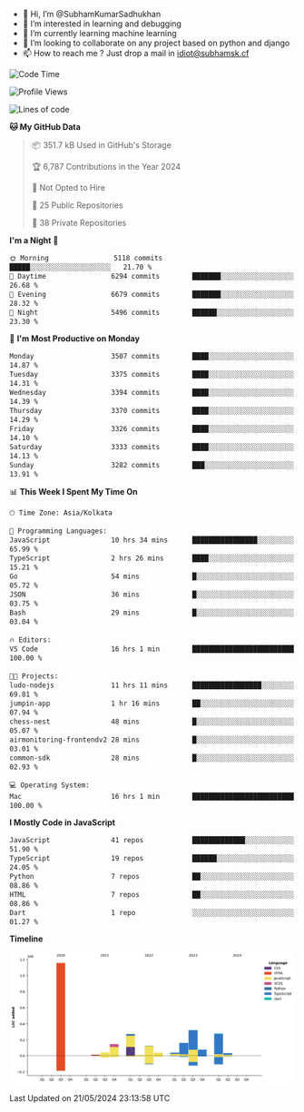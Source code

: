 - 👋 Hi, I’m @SubhamKumarSadhukhan
- 👀 I’m interested in learning and debugging
- 🌱 I’m currently learning machine learning
- 💞️ I’m looking to collaborate on any project based on python and django
- 📫 How to reach me ?
      Just drop a mail in idiot@subhamsk.cf

<!---
SubhamKumarSadhukhan/SubhamKumarSadhukhan is a ✨ special ✨ repository because its `README.md` (this file) appears on your GitHub profile.
You can click the Preview link to take a look at your changes.
--->


<!--START_SECTION:waka-->
![Code Time](http://img.shields.io/badge/Code%20Time-2%2C204%20hrs%2056%20mins-blue)

![Profile Views](http://img.shields.io/badge/Profile%20Views-0-blue)

![Lines of code](https://img.shields.io/badge/From%20Hello%20World%20I%27ve%20Written-2.7%20million%20lines%20of%20code-blue)

**🐱 My GitHub Data** 

> 📦 351.7 kB Used in GitHub's Storage 
 > 
> 🏆 6,787 Contributions in the Year 2024
 > 
> 🚫 Not Opted to Hire
 > 
> 📜 25 Public Repositories 
 > 
> 🔑 38 Private Repositories 
 > 
**I'm a Night 🦉** 

```text
🌞 Morning                5118 commits        █████░░░░░░░░░░░░░░░░░░░░   21.70 % 
🌆 Daytime                6294 commits        ███████░░░░░░░░░░░░░░░░░░   26.68 % 
🌃 Evening                6679 commits        ███████░░░░░░░░░░░░░░░░░░   28.32 % 
🌙 Night                  5496 commits        ██████░░░░░░░░░░░░░░░░░░░   23.30 % 
```
📅 **I'm Most Productive on Monday** 

```text
Monday                   3507 commits        ████░░░░░░░░░░░░░░░░░░░░░   14.87 % 
Tuesday                  3375 commits        ████░░░░░░░░░░░░░░░░░░░░░   14.31 % 
Wednesday                3394 commits        ████░░░░░░░░░░░░░░░░░░░░░   14.39 % 
Thursday                 3370 commits        ████░░░░░░░░░░░░░░░░░░░░░   14.29 % 
Friday                   3326 commits        ████░░░░░░░░░░░░░░░░░░░░░   14.10 % 
Saturday                 3333 commits        ████░░░░░░░░░░░░░░░░░░░░░   14.13 % 
Sunday                   3282 commits        ███░░░░░░░░░░░░░░░░░░░░░░   13.91 % 
```


📊 **This Week I Spent My Time On** 

```text
🕑︎ Time Zone: Asia/Kolkata

💬 Programming Languages: 
JavaScript               10 hrs 34 mins      ████████████████░░░░░░░░░   65.99 % 
TypeScript               2 hrs 26 mins       ████░░░░░░░░░░░░░░░░░░░░░   15.21 % 
Go                       54 mins             █░░░░░░░░░░░░░░░░░░░░░░░░   05.72 % 
JSON                     36 mins             █░░░░░░░░░░░░░░░░░░░░░░░░   03.75 % 
Bash                     29 mins             █░░░░░░░░░░░░░░░░░░░░░░░░   03.04 % 

🔥 Editors: 
VS Code                  16 hrs 1 min        █████████████████████████   100.00 % 

🐱‍💻 Projects: 
ludo-nodejs              11 hrs 11 mins      █████████████████░░░░░░░░   69.81 % 
jumpin-app               1 hr 16 mins        ██░░░░░░░░░░░░░░░░░░░░░░░   07.94 % 
chess-nest               48 mins             █░░░░░░░░░░░░░░░░░░░░░░░░   05.07 % 
airmonitoring-frontendv2 28 mins             █░░░░░░░░░░░░░░░░░░░░░░░░   03.01 % 
common-sdk               28 mins             █░░░░░░░░░░░░░░░░░░░░░░░░   02.93 % 

💻 Operating System: 
Mac                      16 hrs 1 min        █████████████████████████   100.00 % 
```

**I Mostly Code in JavaScript** 

```text
JavaScript               41 repos            █████████████░░░░░░░░░░░░   51.90 % 
TypeScript               19 repos            ██████░░░░░░░░░░░░░░░░░░░   24.05 % 
Python                   7 repos             ██░░░░░░░░░░░░░░░░░░░░░░░   08.86 % 
HTML                     7 repos             ██░░░░░░░░░░░░░░░░░░░░░░░   08.86 % 
Dart                     1 repo              ░░░░░░░░░░░░░░░░░░░░░░░░░   01.27 % 
```



**Timeline**

![Lines of Code chart](https://raw.githubusercontent.com/SubhamKumarSadhukhan/SubhamKumarSadhukhan/main/assets/bar_graph.png)


 Last Updated on 21/05/2024 23:13:58 UTC
<!--END_SECTION:waka-->
